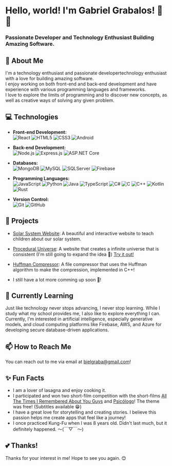 # Hello, world! I'm Gabriel Grabalos! 👋😉
### Passionate Developer and Technology Enthusiast Building Amazing Software.

## 🚀 About Me

I'm a technology enthusiast and passionate developertechnology enthusiast with a love for building amazing software.<br>
I enjoy working on both front-end and back-end development and have experience with various programming languages and frameworks.<br>
I love to explore the limits of programming and to discover new concepts, as well as creative ways of solving any given problem.

## 💻 Technologies

- **Front-end Development:** <br>
  ![React](https://img.shields.io/badge/React-61DAFB?style=for-the-badge&logo=react&logoColor=black)
  ![HTML5](https://img.shields.io/badge/HTML5-E34F26?style=for-the-badge&logo=html5&logoColor=white)
  ![CSS3](https://img.shields.io/badge/CSS3-1572B6?style=for-the-badge&logo=css3&logoColor=white)
  ![Android](https://img.shields.io/badge/Android-3DDC84?style=for-the-badge&logo=android&logoColor=white)

- **Back-end Development:** <br>
  ![Node.js](https://img.shields.io/badge/Node.js-339933?style=for-the-badge&logo=node.js&logoColor=white)
  ![Express.js](https://img.shields.io/badge/Express.js-000000?style=for-the-badge&logo=express&logoColor=white)
  ![ASP.NET Core](https://img.shields.io/badge/ASP.NET_Core-512BD4?style=for-the-badge&logo=.net&logoColor=white)

- **Databases:** <br>
  ![MongoDB](https://img.shields.io/badge/MongoDB-47A248?style=for-the-badge&logo=mongodb&logoColor=white)
  ![MySQL](https://img.shields.io/badge/MySQL-4479A1?style=for-the-badge&logo=mysql&logoColor=white)
  ![SQLServer](https://img.shields.io/badge/Microsoft_SQL_Server-CC2927?style=for-the-badge&logo=microsoft-sql-server&logoColor=white)
  ![Firebase](https://img.shields.io/badge/Firebase-FFCA28?style=for-the-badge&logo=firebase&logoColor=black)

- **Programming Languages:** <br>
  ![JavaScript](https://img.shields.io/badge/JavaScript-F7DF1E?style=for-the-badge&logo=javascript&logoColor=black)
  ![Python](https://img.shields.io/badge/Python-3776AB?style=for-the-badge&logo=python&logoColor=white)
  ![Java](https://img.shields.io/badge/Java-007396?style=for-the-badge&logo=java&logoColor=white)
  ![TypeScript](https://img.shields.io/badge/TypeScript-3178C6?style=for-the-badge&logo=typescript&logoColor=white)
  ![C#](https://img.shields.io/badge/C%23-239120?style=for-the-badge&logo=c-sharp&logoColor=white)
    ![C](https://img.shields.io/badge/C-A8B9CC?style=for-the-badge&logo=c&logoColor=white)
  ![C++](https://img.shields.io/badge/C%2B%2B-00599C?style=for-the-badge&logo=c%2B%2B&logoColor=white)
  ![Kotlin](https://img.shields.io/badge/Kotlin-0095D5?style=for-the-badge&logo=kotlin&logoColor=white)
  ![Rust](https://img.shields.io/badge/Rust-000000?style=for-the-badge&logo=rust&logoColor=white)

- **Version Control:** <br>
  ![Git](https://img.shields.io/badge/Git-F05032?style=for-the-badge&logo=git&logoColor=white)
  ![GitHub](https://img.shields.io/badge/GitHub-181717?style=for-the-badge&logo=github&logoColor=white)

## 🔭 Projects

- [Solar System Website](https://github.com/GabrielGrabalos/Solar-System-Website): A beautiful and interactive website to teach children about our solar system.
- [Procedural Universe](https://github.com/GabrielGrabalos/Procedural-Universe): A website that creates a infinite universe that is consistent (I'm still going to expand the idea 👀) [Try it out!](https://gabrielgrabalos.github.io/Procedural-Universe/)
- [Huffman Compressor](https://github.com/GabrielGrabalos/Huffman-Compressor): A file compressor that uses the Huffman algorithm to make the compression, implemented in C++!

- I still have a lot more comming up soon 🤫!

## 🌱 Currently Learning

Just like technology never stops advancing, I never stop learning. While I study what my school provides me, I also like to explore everything I can. Currently, I'm interested in artificial intelligence, especially generative models, and cloud computing platforms like Firebase, AWS, and Azure for developing secure database-driven applications.

## 📫 How to Reach Me

You can reach out to me via email at [bielgraba@gmail.com](mailto:bielgraba@gmail.com)!

## ✨ Fun Facts

- I am a lover of lasagna and enjoy cooking it.
- I participated and won two short-film competition with the short-films [All The Times I Remembered About You Guys](https://youtu.be/RQLGLG2uapU?si=OYBTaU1oQW1rECSM) and [Psicólogo](https://youtu.be/cjlK2-Wxx9k?si=zMLzzGmjQ2eIJKK2)! The theme was free! (Subtitles available 😁)
- I have a great love for storytelling and creating stories. I believe this passion helps me create apps that feel like a journey!
- I once practiced Kung-Fu when I was 8 years old. Didn't last much, but it definitely happened. 〜(￣▽￣〜)

## 💕 Thanks!

Thanks for your interest in me!
Hope to see you again. 😊
